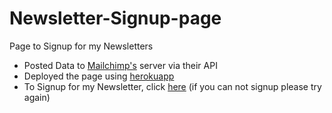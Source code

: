 # Newsletter-Signup-page
Page to Signup for my Newsletters
* Posted Data to [Mailchimp's](https://mailchimp.com/) server via their API
* Deployed the page using [herokuapp](https://dashboard.heroku.com/)
* To Signup for my Newsletter, click [here](https://pacific-plateau-40815.herokuapp.com/)  (if you can not signup please try again)
